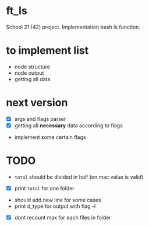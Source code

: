 # ft_ls
School 21 (42) project. Implementation bash ls function.

# to implement list
- node structure
- node output
- getting all data

# next version
- [X] args and flags parser
- [X]  getting all **necessary** data according to flags
- implement some certain flags

# TODO
- `total`  should be divided in half (on mac value is valid)
- [X] print `total` for one folder
- should add new line for some cases
- print d_type for output with flag -l
- [X] dont recount max for each files in folder

